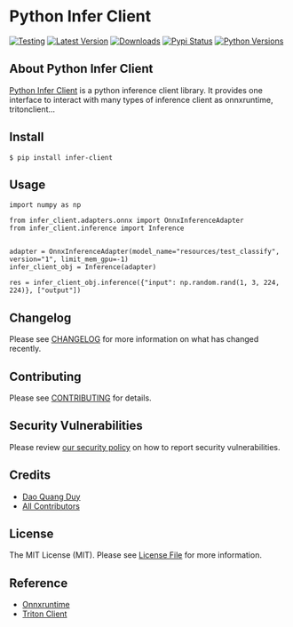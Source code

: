 # Python Infer Client

[![Testing](https://github.com/rabiloo/python-infer-client/actions/workflows/test.yml/badge.svg)](https://github.com/rabiloo/python-infer-client/actions/workflows/test.yml)
[![Latest Version](https://img.shields.io/pypi/v/infer-client.svg)](https://pypi.org/project/infer-client)
[![Downloads](https://img.shields.io/pypi/dm/infer-client.svg)](https://pypi.org/project/infer-client)
[![Pypi Status](https://img.shields.io/pypi/status/infer-client.svg)](https://pypi.org/project/infer-client)
[![Python Versions](https://img.shields.io/pypi/pyversions/infer-client.svg)](https://pypi.org/project/infer-client)

## About Python Infer Client

[Python Infer Client](https://github.com/rabiloo/python-infer-client) is a python inference client library. It provides one interface to interact with many types of inference client as onnxruntime, tritonclient...

## Install

```
$ pip install infer-client
```

## Usage

```
import numpy as np

from infer_client.adapters.onnx import OnnxInferenceAdapter
from infer_client.inference import Inference


adapter = OnnxInferenceAdapter(model_name="resources/test_classify", version="1", limit_mem_gpu=-1)
infer_client_obj = Inference(adapter)

res = infer_client_obj.inference({"input": np.random.rand(1, 3, 224, 224)}, ["output"])
```

## Changelog

Please see [CHANGELOG](CHANGELOG.md) for more information on what has changed recently.

## Contributing

Please see [CONTRIBUTING](.github/CONTRIBUTING.md) for details.

## Security Vulnerabilities

Please review [our security policy](../../security/policy) on how to report security vulnerabilities.

## Credits

- [Dao Quang Duy](https://github.com/duydq12)
- [All Contributors](../../contributors)

## License

The MIT License (MIT). Please see [License File](LICENSE) for more information.

## Reference
- [Onnxruntime](https://github.com/microsoft/onnxruntime)
- [Triton Client](https://github.com/triton-inference-server/client)
